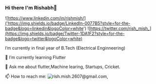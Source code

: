 ### Hi there I'm Rishabh👋

![https://www.linkedin.com/in/rishmish/]('https://img.shields.io/badge/LinkedIn-0077B5?style=for-the-badge&logo=linkedin&logoColor=white') ![https://twitter.com/rish_mish_](https://img.shields.io/badge/Twitter-1DA1F2?style=for-the-badge&logo=twitter&logoColor=white)

I’m currently in final year of B.Tech (Electrical Enginneering)

🌱 I’m currently learning Flutter

💬 Ask me about flutter,Machine learing, Startups, Cricket.

📫 How to reach me: ![rish.mish.2607@gmail.com](https://img.shields.io/badge/Gmail-D14836?style=for-the-badge&logo=gmail&logoColor=white),

<!--
**rishimish/rishimish** is a ✨ _special_ ✨ repository because its `README.md` (this file) appears on your GitHub profile.

Here are some ideas to get you started:

- 🔭 I’m currently working on ...
- 🌱 I’m currently learning Flutter
- 👯 I’m looking to collaborate on ...
- 🤔 I’m looking for help with ...
- 💬 Ask me about ...
- 📫 How to reach me: ...
- 😄 Pronouns: ...
- ⚡ Fun fact: ...
-->
